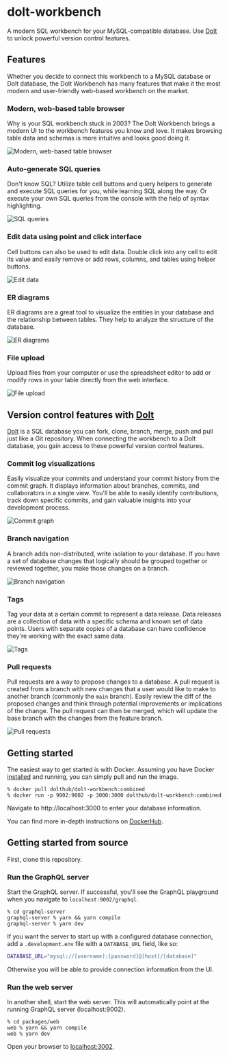 # dolt-workbench

A modern SQL workbench for your MySQL-compatible database. Use [Dolt](https://doltdb.com)
to unlock powerful version control features.

## Features

Whether you decide to connect this workbench to a MySQL database or Dolt database, the
Dolt Workbench has many features that make it the most modern and user-friendly web-based
workbench on the market.

### Modern, web-based table browser

Why is your SQL workbench stuck in 2003? The Dolt Workbench brings a modern UI to the
workbench features you know and love. It makes browsing table data and schemas is more
intuitive and looks good doing it.

![Modern, web-based table browser](./images/table-browser.png)

### Auto-generate SQL queries

Don't know SQL? Utilize table cell buttons and query helpers to generate and execute SQL
queries for you, while learning SQL along the way. Or execute your own SQL queries from
the console with the help of syntax highlighting.

![SQL queries](./images/sql-queries.png)

### Edit data using point and click interface

Cell buttons can also be used to edit data. Double click into any cell to edit its value
and easily remove or add rows, columns, and tables using helper buttons.

![Edit data](./images/edit-data.png)

### ER diagrams

ER diagrams are a great tool to visualize the entities in your database and the
relationship between tables. They help to analyze the structure of the database.

![ER diagrams](./images/er-diagram.png)

### File upload

Upload files from your computer or use the spreadsheet editor to add or modify rows in
your table directly from the web interface.

![File upload](./images/file-importer.png)

## Version control features with [Dolt](https://doltdb.com)

[Dolt](https://doltdb.com) is a SQL database you can fork, clone, branch, merge, push and
pull just like a Git repository. When connecting the workbench to a Dolt database, you
gain access to these powerful version control features.

### Commit log visualizations

Easily visualize your commits and understand your commit history from the commit graph. It
displays information about branches, commits, and collaborators in a single view. You'll
be able to easily identify contributions, track down specific commits, and gain valuable
insights into your development process.

![Commit graph](./images/commit-graph.png)

### Branch navigation

A branch adds non-distributed, write isolation to your database. If you have a set of
database changes that logically should be grouped together or reviewed together, you make
those changes on a branch.

![Branch navigation](./images/branches.png)

### Tags

Tag your data at a certain commit to represent a data release. Data releases are a
collection of data with a specific schema and known set of data points. Users with
separate copies of a database can have confidence they're working with the exact same
data.

![Tags](./images/tags.png)

### Pull requests

Pull requests are a way to propose changes to a database. A pull request is created from a
branch with new changes that a user would like to make to another branch (commonly the
`main` branch). Easily review the diff of the proposed changes and think through potential
improvements or implications of the change. The pull request can then be merged, which
will update the base branch with the changes from the feature branch.

![Pull requests](./images/pull-diff.png)

## Getting started

The easiest way to get started is with Docker. Assuming you have Docker
[installed](https://www.docker.com/get-started/) and running, you can simply pull and run
the image.

```
% docker pull dolthub/dolt-workbench:combined
% docker run -p 9002:9002 -p 3000:3000 dolthub/dolt-workbench:combined
```

Navigate to http://localhost:3000 to enter your database information.

You can find more in-depth instructions on
[DockerHub](https://hub.docker.com/repository/docker/taylorbantle1/dolt-workbench).

## Getting started from source

First, clone this repository.

### Run the GraphQL server

Start the GraphQL server. If successful, you'll see the GraphQL playground when you navigate to `localhost:9002/graphql`.

```
% cd graphql-server
graphql-server % yarn && yarn compile
graphql-server % yarn dev
```

If you want the server to start up with a configured database connection, add a
`.development.env` file with a `DATABASE_URL` field, like so:

```bash
DATABASE_URL="mysql://[username]:[password]@[host]/[database]"
```

Otherwise you will be able to provide connection information from the UI.

### Run the web server

In another shell, start the web server. This will automatically point at the running
GraphQL server (localhost:9002).

```
% cd packages/web
web % yarn && yarn compile
web % yarn dev
```

Open your browser to [localhost:3002](http://localhost:3002).
